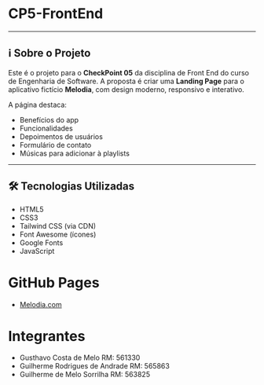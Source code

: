 # CP5-FrontEnd

---

## ℹ Sobre o Projeto

Este é o projeto para o **CheckPoint 05** da disciplina de Front End do curso de Engenharia de Software. A proposta é criar uma **Landing Page** para o aplicativo fictício **Melodia**, com design moderno, responsivo e interativo.

A página destaca:
- Benefícios do app  
- Funcionalidades  
- Depoimentos de usuários  
- Formulário de contato 
- Músicas para adicionar à playlists

---

## 🛠 Tecnologias Utilizadas

- HTML5  
- CSS3
- Tailwind CSS (via CDN)  
- Font Awesome (ícones)  
- Google Fonts  
- JavaScript

# GitHub Pages

- [Melodia.com](https://gusthavo-melo.github.io/CP5-FrontEnd/)

# Integrantes

- Gusthavo Costa de Melo RM: 561330
- Guilherme Rodrigues de Andrade RM: 565863
- Guilherme de Melo Sorrilha RM: 563825